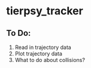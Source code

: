 # tierpsy_tracker

## To Do:
1. Read in trajectory data
2. Plot trajectory data
3. What to do about collisions?
